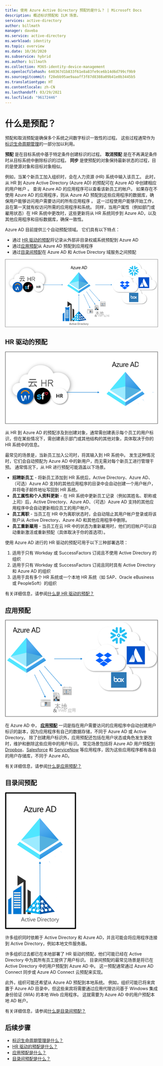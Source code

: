 ```yaml
---
title: 使用 Azure Active Directory 预配的是什么？ | Microsoft Docs
description: 概述标识预配和 ILM 场景。
services: active-directory
author: billmath
manager: daveba
ms.service: active-directory
ms.workload: identity
ms.topic: overview
ms.date: 10/30/2020
ms.subservice: hybrid
ms.author: billmath
ms.collection: M365-identity-device-management
ms.openlocfilehash: 640367d1b833f61e8a83fe9ce6b14d6d799cf9b9
ms.sourcegitcommit: f28ebb95ae9aaaff3f87d8388a09b41e0b3445b5
ms.translationtype: HT
ms.contentlocale: zh-CN
ms.lasthandoff: 03/29/2021
ms.locfileid: "96172446"
---
```

# <a name="what-is-provisioning"></a>什么是预配？

预配和取消预配是确保多个系统之间数字标识一致性的过程。  这些过程通常作为[标识生命周期管理](what-is-identity-lifecycle-management.md)的一部分加以利用。

**预配** 是在目标系统中基于特定条件创建标识的过程。  **取消预配** 是在不再满足条件时从目标系统中删除标识的过程。 **同步** 是使预配的对象保持最新状态的过程，目的是使源对象和目标对象相似。

例如，当某个新员工加入组织时，会在人力资源 (HR) 系统中输入该员工。  此时，从 HR 到 Azure Active Directory (Azure AD) 的预配可在 Azure AD 中创建相应的用户帐户 。 查询 Azure AD 的应用程序可以查看该新员工的帐户。  如果存在不使用 Azure AD 的应用程序，则从 Azure AD 预配到这些应用程序的数据库，确保用户能够访问用户需要访问的所有应用程序 。  这一过程使用户能够开始工作，且在第一天就有权访问所需的应用程序和系统。  同样，当用户属性（例如部门或雇用状态）在 HR 系统中更改时，这些更新将从 HR 系统同步到 Azure AD，以及其他应用程序和目标数据库，确保一致性。

Azure AD 目前提供三个自动预配领域。  它们具有以下特点：  

- 通过 [HR 驱动的预配](#hr-driven-provisioning)将记录从外部非目录权威系统预配到 Azure AD  
- 通过[应用预配](#app-provisioning)从 Azure AD 预配到应用程序  
- 通过[目录间预配](#inter-directory-provisioning)在 Azure AD 和 Active Directory 域服务之间预配 

![标识生命周期管理](media/what-is-provisioning/provisioning.png)

## <a name="hr-driven-provisioning"></a>HR 驱动的预配

![HR 预配](media/what-is-provisioning/cloud-2a.png)

从 HR 到 Azure AD 的预配涉及到创建对象，通常需创建表示每个员工的用户标识，但在某些情况下，需创建表示部门或其他结构的其他对象，具体取决于你的 HR 系统中的信息。  

最常见的场景是，当新员工加入公司时，将其输入到 HR 系统中。  发生这种情况时，它们会自动预配为 Azure AD 中的新用户，而无需对每个新员工进行管理干预。  通常情况下，从 HR 进行预配可能涵盖以下场景。

- **招聘新员工** - 将新员工添加到 HR 系统后，Active Directory、Azure AD、（可选）Azure AD 支持的其他应用程序的目录中会自动创建一个用户帐户，并将电子邮件地址写回到 HR 系统。
- **员工属性和个人资料更新** - 在 HR 系统中更新员工记录（例如其姓名、职称或上司）后，Active Directory、Azure AD、（可选）Azure AD 支持的其他应用程序中会自动更新相应员工的用户帐户。
- **员工离职** - 当员工在 HR 中为离职状态时，会自动阻止其用户帐户登录或将该账户从 Active Directory、Azure AD 和其他应用程序中删除。
- **员工重新雇用** - 当员工在云 HR 中的状态为重新雇用时，他们的旧帐户可以自动重新激活或重新预配（具体取决于你的首选项）。

使用 Azure AD 进行的 HR 驱动的预配可用于以下三种部署选项：

1. 适用于只有 Workday 或 SuccessFactors 订阅且不使用 Active Directory 的组织
1. 适用于只有 Workday 或 SuccessFactors 订阅且同时具有 Active Directory 和 Azure AD 的组织
1. 适用于具有多个 HR 系统或一个本地 HR 系统（如 SAP、Oracle eBusiness 或 PeopleSoft）的组织

有关详细信息，请参阅[什么是 HR 驱动的预配？](what-is-hr-driven-provisioning.md)

## <a name="app-provisioning"></a>应用预配

![应用预配](media/what-is-provisioning/cloud-3b.png)

在 Azure AD 中， **[应用预配](../app-provisioning/user-provisioning.md)** 一词是指在用户需要访问的应用程序中自动创建用户标识的副本，因为应用程序有自己的数据存储，不同于 Azure AD 或 Active Directory。 除了创建用户标识外，应用预配还包括在用户状态或角色发生更改时，维护和删除这些应用中的用户标识。 常见场景包括将 Azure AD 用户预配到 [Dropbox](../saas-apps/dropboxforbusiness-provisioning-tutorial.md)、[Salesforce](../saas-apps/salesforce-provisioning-tutorial.md) 和 [ServiceNow](../saas-apps/servicenow-provisioning-tutorial.md) 等应用程序，因为这些应用程序都有各自的用户存储库，不同于 Azure AD。

有关详细信息，请参阅[什么是应用预配？](what-is-app-provisioning.md)

## <a name="inter-directory-provisioning"></a>目录间预配

![目录间预配](media/what-is-provisioning/cloud-4a.png)

许多组织同时依赖于 Active Directory 和 Azure AD，并且可能会将应用程序连接到 Active Directory，例如本地文件服务器。

许多组织过去都已在本地部署了 HR 驱动的预配，他们可能已经在 Active Directory 中为其所有员工提供了用户标识。   目录间预配的最常见场景是将已在 Active Directory 中的用户预配到 Azure AD 中。  这一预配通常通过 Azure AD Connect 同步或 Azure AD Connect 云预配来实现。 

此外，组织可能还希望从 Azure AD 预配到本地系统。  例如，组织可能已将来宾置于 Azure AD 目录中，但这些来宾将需要通过应用代理访问基于 Windows 集成身份验证 (WIA) 的本地 Web 应用程序。  这就需要为 Azure AD 中的用户预配本地 AD 帐户。

有关详细信息，请参阅[什么是目录间预配？](what-is-inter-directory-provisioning.md)

 
## <a name="next-steps"></a>后续步骤 
- [标识生命周期管理是什么？](what-is-identity-lifecycle-management.md)
- [HR 驱动的预配是什么？](what-is-hr-driven-provisioning.md)
- [应用预配是什么？](what-is-app-provisioning.md)
- [目录间预配是什么？](what-is-inter-directory-provisioning.md)
